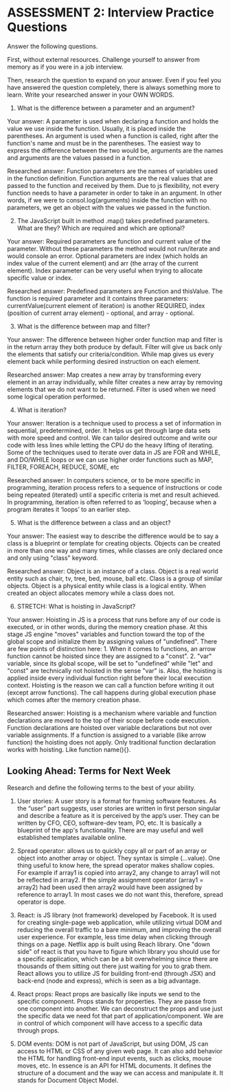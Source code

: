 # ASSESSMENT 2: Interview Practice Questions

Answer the following questions.

First, without external resources. Challenge yourself to answer from memory as if you were in a job interview.

Then, research the question to expand on your answer. Even if you feel you have answered the question completely, there is always something more to learn. Write your researched answer in your OWN WORDS.

1. What is the difference between a parameter and an argument?

Your answer: A parameter is used when declaring a function and holds the value we use inside the function. Usually, it is placed inside the parentheses. An argument is used when a function is called, right after the function's name and must be in the parentheses. The easiest way to express the difference between the two would be, arguments are the names and arguments are the values passed in a function.

Researched answer: Function parameters are the names of variables used in the function definition. Function arguments are the real values that are passed to the function and received by them. Due to js flexibility, not every function needs to have a parameter in order to take in an argument. In other words, if we were to consol.log(arguments) inside the function with no parameters, we get an object with the values we passed in the function.

2. The JavaScript built in method .map() takes predefined parameters. What are they? Which are required and which are optional?

Your answer: Required parameters are function and current value of the parameter. Without these parameters the method would not run/iterate and would console an error. Optional parameters are index (which holds an index value of the current element) and arr (the array of the current element). Index parameter can be very useful when trying to allocate specific value or index.

Researched answer: Predefined parameters are Function and thisValue. The function is required parameter and it contains three parameters: currentValue(current element of iteration) is another REQUIRED, index (position of current array element) - optional, and array - optional.

3. What is the difference between map and filter?

Your answer: The difference between higher order function map and filter is in the return array they both produce by default. Filter will give us back only the elements that satisfy our criteria/condition. While map gives us every element back while performing desired instruction on each element.

Researched answer: Map creates a new array by transforming every element in an array individually, while filter creates a new array by removing elements that we do not want to be returned. Filter is used when we need some logical operation performed.

4. What is iteration?

Your answer: Iteration is a technique used to process a set of information in sequential, predetermined, order. It helps us get through large data sets with more speed and control. We can tailor desired outcome and write our code with less lines while letting the CPU do the heavy lifting of iterating. Some of the techniques used to iterate over data in JS are FOR and WHILE, and DO/WHILE loops or we can use higher order functions such as MAP, FILTER, FOREACH, REDUCE, SOME, etc

Researched answer: In computers science, or to be more specific in programming, iteration process refers to a sequence of instructions or code being repeated (iterated) until a specific criteria is met and result achieved. In programming, iteration is often referred to as ‘looping’, because when a program iterates it ‘loops’ to an earlier step.

5. What is the difference between a class and an object?

Your answer: The easiest way to describe the difference would be to say a class is a blueprint or template for creating objects. Objects can be created in more than one way and many times, while classes are only declared once and only using "class" keyword.

Researched answer: Object is an instance of a class. Object is a real world entity such as chair, tv, tree, bed, mouse, ball etc. Class is a group of similar objects. Object is a physical entity while class is a logical entity. When created an object allocates memory while a class does not.

6. STRETCH: What is hoisting in JavaScript?

Your answer: Hoisting in JS is a process that runs before any of our code is executed, or in other words, during the memory creation phase. At this stage JS engine "moves" variables and function toward the top of the global scope and initialize them by assigning values of "undefined". There are few points of distinction here: 1. When it comes to functions, an arrow function cannot be hoisted since they are assigned to a "const". 2. "var" variable, since its global scope, will be set to "undefined" while "let" and "const" are technically not hoisted in the sense "var" is. Also, the hoisting is applied inside every individual function right before their local execution context. Hoisting is the reason we can call a function before writing it out (except arrow functions). The call happens during global execution phase which comes after the memory creation phase.

Researched answer: Hoisting is a mechanism where variable and function declarations are moved to the top of their scope before code execution. Function declarations are hoisted over variable declarations but not over variable assignments. If a function is assigned to a variable (like arrow function) the hoisting does not apply. Only traditional function declaration works with hoisting. Like function name(){}.

## Looking Ahead: Terms for Next Week

Research and define the following terms to the best of your ability.

1. User stories: A user story is a format for framing software features. As the “user” part suggests, user stories are written in first person singular and describe a feature as it is perceived by the app’s user. They can be written by CFO, CEO, software-dev team, PO, etc. It is basically a blueprint of the app's functionality. There are may useful and well established templates available online.

2. Spread operator: allows us to quickly copy all or part of an array or object into another array or object. They syntax is simple (...value). One thing useful to know here, the spread operator makes shallow copies. For example if array1 is copied into array2, any change to array1 will not be reflected in array2. If the simple assignment operator (array1 = array2) had been used then array2 would have been assigned by reference to array1. In most cases we do not want this, therefore, spread operator is dope.

3. React: is JS library (not framework) developed by Facebook. It is used for creating single-page web application, while utilizing virtual DOM and reducing the overall traffic to a bare minimum, and improving the overall user experience. For example, less time delay when clicking through things on a page. Netflix app is built using Reach library. One "down side" of react is that you have to figure which library you should use for a specific application, which can be a bit overwhelming since there are thousands of them sitting out there just waiting for you to grab them. React allows you to utilize JS for building front-end (through JSX) and back-end (node and express), which is seen as a big advantage.

4. React props: React props are basically like inputs we send to the specific component. Props stands for properties. They are passe from one component into another. We can deconstruct the props and use just the specific data we need fot that part of application/component. We are in control of which component will have access to a specific data through props.

5. DOM events: DOM is not part of JavaScript, but using DOM, JS can access to HTML or CSS of any given web page. It can also add behavior the HTML for handling front-end input events, such as clicks, mouse moves, etc. In essence is an API for HTML documents. It defines the structure of a document and the way we can access and manipulate it. It stands for Document Object Model.
